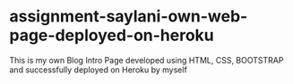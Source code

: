 # assignment-saylani-own-web-page-deployed-on-heroku
This is my own Blog Intro Page developed using HTML, CSS, BOOTSTRAP and successfully deployed on Heroku by myself
